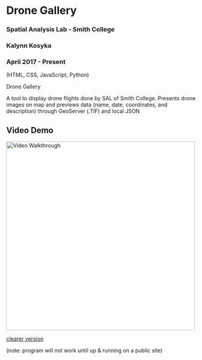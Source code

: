 # Drone Gallery

### Spatial Analysis Lab - Smith College
### Kalynn Kosyka 
### April 2017 - Present
(HTML, CSS, JavaScript, Python)</br>

Drone Gallery

A tool to display drone flights done by SAL of Smith College.
Presents drone images on map and previews data (name, date, coordinates, and description) through GeoServer (.TIF) and local JSON

## Video Demo 
<img src='https://media.giphy.com/media/l378iGlogLxPiYwog/giphy.gif' title='Video Walkthrough' width='500px' alt='Video Walkthrough' />

<a href="https://i.imgur.com/UMeyxTq.gifv">clearer version</a>

(note: program will not work until up & running on a public site)
